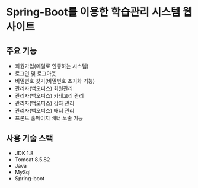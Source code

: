 # Spring-Boot를 이용한 학습관리 시스템 웹사이트
## 주요 기능
 * 회원가입(메일로 인증하는 시스템)
 * 로그인 및 로그아웃
 * 비밀번호 찾기(비밀번호 초기화 기능)
 * 관리자(백오피스) 회원관리
 * 관리자(백오피스) 카테고리 관리
 * 관리자(백오피스) 강좌 관리
 * 관리자(백오피스) 배너 관리
 * 프론트 홈페이지 배너 노출 기능
 
## 사용 기술 스택
 * JDK 1.8
 * Tomcat 8.5.82
 * Java
 * MySql
 * Spring-boot
